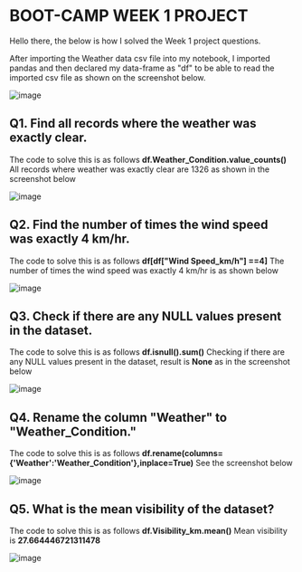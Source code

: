 # BOOT-CAMP WEEK 1 PROJECT

Hello there, the below is how I solved the Week 1 project questions.

After importing the Weather data csv file into my notebook, I imported pandas and then declared my data-frame as "df" to be able to read the imported csv file as shown on the screenshot below.

![image](https://github.com/user-attachments/assets/73662a4a-e310-46f4-a8de-268bd5ddde06)

## Q1. Find all records where the weather was exactly clear.
The code to solve this is as follows
**df.Weather_Condition.value_counts()**
All records where weather was exactly clear are 1326 as shown in the screenshot below

![image](https://github.com/user-attachments/assets/7f596ad4-d4db-4169-a962-de79b6339332)

## Q2. Find the number of times the wind speed was exactly 4 km/hr.
The code to solve this is as follows
**df[df["Wind Speed_km/h"] ==4]**
The number of times the wind speed was exactly 4 km/hr is as shown below

![image](https://github.com/user-attachments/assets/e1d165d3-c126-44a1-b7b8-1c04d63542f0)

## Q3. Check if there are any NULL values present in the dataset.
The code to solve this is as follows
**df.isnull().sum()**
Checking if there are any NULL values present in the dataset, result is **None** as in the screenshot below

![image](https://github.com/user-attachments/assets/298af7ca-454a-465c-ab6c-7034da637c1d)

## Q4. Rename the column "Weather" to "Weather_Condition."
The code to solve this is as follows
**df.rename(columns={'Weather':'Weather_Condition'},inplace=True)**
See the screenshot below

![image](https://github.com/user-attachments/assets/fd25ac78-794d-44b2-818c-aa631fa45d89)

## Q5. What is the mean visibility of the dataset?
The code to solve this is as follows
**df.Visibility_km.mean()**
Mean visibility is **27.664446721311478**

![image](https://github.com/user-attachments/assets/7daa521d-7939-4831-a437-a51679f0144c)

